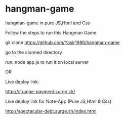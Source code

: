 # hangman-game
hangman-game in pure JS,Html and Css

Follow the steps to run this Hangman Game

git clone https://github.com/Yasir1986/hangman-game

go to the clonned directory

run: node app.js to run it on local server

OR


Live deploy link:

http://strange-payment.surge.sh/



Live deploy link for Note-App (Pure JS,Html & Css)

http://spectacular-debt.surge.sh/index.html
